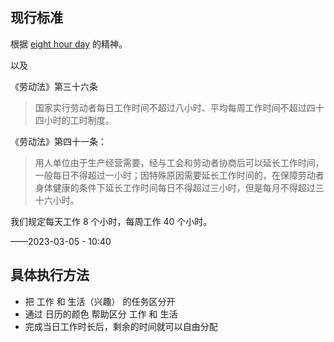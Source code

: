 
## 现行标准

根据 [eight hour day](https://en.wikipedia.org/wiki/Eight-hour_day) 的精神。

以及

《劳动法》第三十六条　
> 国家实行劳动者每日工作时间不超过八小时、平均每周工作时间不超过四十四小时的工时制度。

《劳动法》第四十一条：
> 用人单位由于生产经营需要，经与工会和劳动者协商后可以延长工作时间，一般每日不得超过一小时；因特殊原因需要延长工作时间的，在保障劳动者身体健康的条件下延长工作时间每日不得超过三小时，但是每月不得超过三十六小时。

我们规定每天工作 8 个小时，每周工作 40 个小时。

——2023-03-05 - 10:40

## 具体执行方法

- 把 工作 和 生活（兴趣） 的任务区分开
- 通过 日历的颜色 帮助区分 工作 和 生活
- 完成当日工作时长后，剩余的时间就可以自由分配
